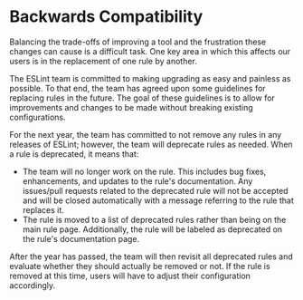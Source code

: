 # Backwards Compatibility

Balancing the trade-offs of improving a tool and the frustration these changes can cause is a difficult task. One key area in which this affects our users is in the replacement of one rule by another.

The ESLint team is committed to making upgrading as easy and painless as possible. To that end, the team has agreed upon some guidelines for replacing rules in the future. The goal of these guidelines is to allow for improvements and changes to be made without breaking existing configurations.

For the next year, the team has committed to not remove any rules in any releases of ESLint; however, the team will deprecate rules as needed. When a rule is deprecated, it means that:

* The team will no longer work on the rule. This includes bug fixes, enhancements, and updates to the rule's documentation. Any issues/pull requests related to the deprecated rule will not be accepted and will be closed automatically with a message referring to the rule that replaces it.
* The rule is moved to a list of deprecated rules rather than being on the main rule page. Additionally, the rule will be labeled as deprecated on the rule's documentation page.

After the year has passed, the team will then revisit all deprecated rules and evaluate whether they should actually be removed or not. If the rule is removed at this time, users will have to adjust their configuration accordingly.
